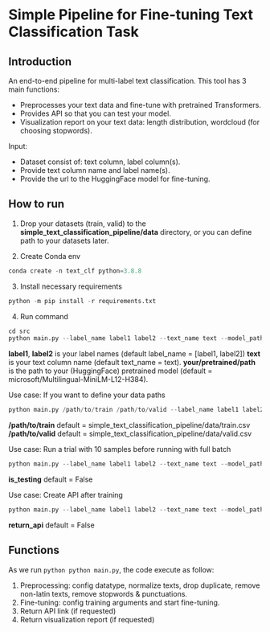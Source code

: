 # Simple Pipeline for Fine-tuning Text Classification Task

## Introduction

An end-to-end pipeline for multi-label text classification. This tool has 3 main functions:
* Preprocesses your text data and fine-tune with pretrained Transformers. 
* Provides API so that you can test your model.
* Visualization report on your text data: length distribution, wordcloud (for choosing stopwords).

Input:

- Dataset consist of: text column, label column(s).
- Provide text column name and label name(s).
- Provide the url to the HuggingFace model for fine-tuning.

## How to run

1. Drop your datasets (train, valid) to the **simple_text_classification_pipeline/data** directory, or you can define path to your datasets later.

2. Create Conda env

```python
conda create -n text_clf python=3.8.8
```

3. Install necessary requirements

```python
python -m pip install -r requirements.txt
```

4. Run command

```python
cd src
python main.py --label_name label1 label2 --text_name text --model_path your/pretrained/path
```

**label1**, **label2** is your label names (default label_name = [label1, label2])
**text** is your text column name (default text_name = text). 
**your/pretrained/path** is the path to your (HuggingFace) pretrained model (default = microsoft/Multilingual-MiniLM-L12-H384).

Use case: If you want to define your data paths

```python
python main.py /path/to/train /path/to/valid --label_name label1 label2 --text_name text --model_path your/pretrained/path
```

**/path/to/train** default = simple_text_classification_pipeline/data/train.csv
**/path/to/valid** default = simple_text_classification_pipeline/data/valid.csv

Use case: Run a trial with 10 samples before running with full batch

```python
python main.py --label_name label1 label2 --text_name text --model_path your/pretrained/path --is_testing True
```

**is_testing** default = False

Use case: Create API after training

```python
python main.py --label_name label1 label2 --text_name text --model_path your/pretrained/path --return_api True
```

**return_api** default = False

## Functions

As we run `python python main.py`, the code execute as follow:

1. Preprocessing: config datatype, normalize texts, drop duplicate, remove non-latin texts, remove stopwords & punctuations.
2. Fine-tuning: config training arguments and start fine-tuning.
3. Return API link (if requested)
4. Return visualization report (if requested)



